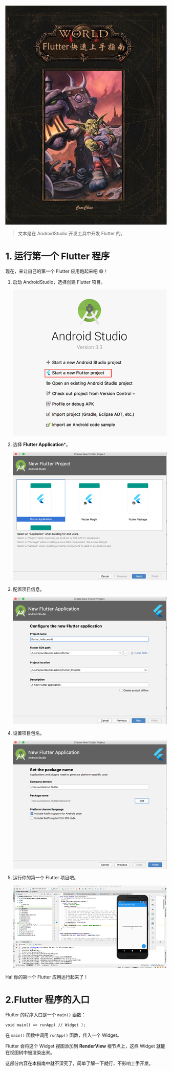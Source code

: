 [![](https://raw.githubusercontent.com/chenBingX/img/master/Flutter/Flutter快速上手指南封面2.JPG)](https://juejin.im/post/5c8f8e62e51d456a0f23d0fe)



> 文本是在 AndroidStudio 开发工具中开发 Flutter 的。

# 1. 运行第一个 Flutter 程序

现在，来让自己的第一个 Flutter 应用跑起来吧 😄！

1. 启动 AndroidStudio，选择创建 Flutter 项目。  

    ![](https://raw.githubusercontent.com/chenBingX/img/master/Flutter/Flutter-启动AndroidStudio.png)  


2. 选择 **Flutter Application***。  

    ![](https://raw.githubusercontent.com/chenBingX/img/master/Flutter/Flutter-创建项目.png)  
    
3. 配置项目信息。  

    ![](https://raw.githubusercontent.com/chenBingX/img/master/Flutter/Flutter-配置项目.png)  
    
4. 设置项目包名。  

    ![](https://raw.githubusercontent.com/chenBingX/img/master/Flutter/Flutter-确定.png)  
    
5. 运行你的第一个 Flutter 项目吧。  

    ![](https://raw.githubusercontent.com/chenBingX/img/master/Flutter/Flutter-启动运行项目.png)  
    
    
Ha! 你的第一个 Flutter 应用运行起来了！  


# 2.Flutter 程序的入口

Flutter 的程序入口是一个 `main()` 函数：  

```
void main() => runApp( // Widget );
```

在 `main()` 函数中调用 `runApp()` 函数，传入一个 Widget。

Flutter 会将这个 Widget 视图添加到 **RenderView** 根节点上，这样 Widget 就能在视图树中被渲染出来。

这部分内容在本指南中就不深究了，简单了解一下就行，不影响上手开发。



